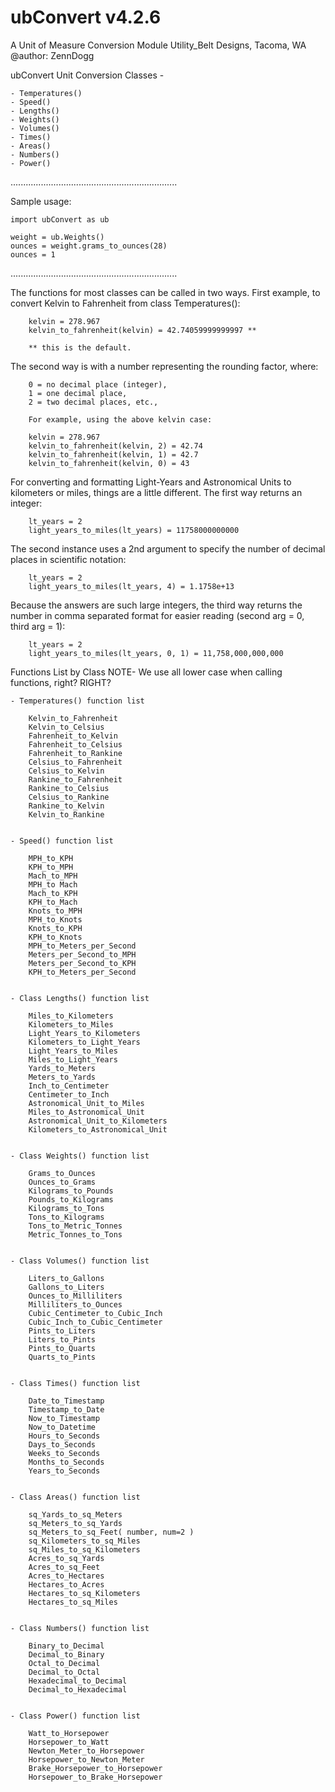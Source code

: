 # ubConvert   v4.2.6
A Unit of Measure Conversion Module
Utility_Belt Designs, Tacoma, WA
@author: ZennDogg

ubConvert Unit Conversion Classes -

    - Temperatures()
    - Speed()
    - Lengths()
    - Weights()
    - Volumes()
    - Times()
    - Areas()
    - Numbers()
    - Power()

 ..................................................................

 Sample usage:


    import ubConvert as ub

    weight = ub.Weights()
    ounces = weight.grams_to_ounces(28)
    ounces = 1

 ..................................................................


   The functions for most classes can be called in two ways.
   First example, to convert Kelvin to Fahrenheit from class Temperatures():

        kelvin = 278.967
        kelvin_to_fahrenheit(kelvin) = 42.74059999999997 **

        ** this is the default.

   The second way is with a number representing the rounding factor, where:
   
        0 = no decimal place (integer),
        1 = one decimal place,
        2 = two decimal places, etc.,

        For example, using the above kelvin case:

        kelvin = 278.967
        kelvin_to_fahrenheit(kelvin, 2) = 42.74
        kelvin_to_fahrenheit(kelvin, 1) = 42.7
        kelvin_to_fahrenheit(kelvin, 0) = 43

   For converting and formatting Light-Years and Astronomical Units to kilometers
   or miles, things are a little different. The first way returns an integer:

        lt_years = 2
        light_years_to_miles(lt_years) = 11758000000000

   The second instance uses a 2nd argument to specify the number of decimal places
   in scientific notation:

        lt_years = 2
        light_years_to_miles(lt_years, 4) = 1.1758e+13

   Because the answers are such large integers, the third way returns the number
   in comma separated format for easier reading (second arg = 0, third arg = 1):

        lt_years = 2
        light_years_to_miles(lt_years, 0, 1) = 11,758,000,000,000


 Functions List by Class 
 NOTE- We use all lower case when calling functions, right? RIGHT?

    - Temperatures() function list

        Kelvin_to_Fahrenheit
        Kelvin_to_Celsius
        Fahrenheit_to_Kelvin
        Fahrenheit_to_Celsius
        Fahrenheit_to_Rankine
        Celsius_to_Fahrenheit
        Celsius_to_Kelvin
        Rankine_to_Fahrenheit
        Rankine_to_Celsius
        Celsius_to_Rankine
        Rankine_to_Kelvin
        Kelvin_to_Rankine


    - Speed() function list

        MPH_to_KPH
        KPH_to_MPH
        Mach_to_MPH
        MPH_to Mach
        Mach_to_KPH
        KPH_to_Mach
        Knots_to_MPH
        MPH_to_Knots
        Knots_to_KPH
        KPH_to_Knots
        MPH_to_Meters_per_Second
        Meters_per_Second_to_MPH
        Meters_per_Second_to_KPH
        KPH_to_Meters_per_Second


    - Class Lengths() function list

        Miles_to_Kilometers
        Kilometers_to_Miles
        Light_Years_to_Kilometers
        Kilometers_to_Light_Years
        Light_Years_to_Miles
        Miles_to_Light_Years
        Yards_to_Meters
        Meters_to_Yards
        Inch_to_Centimeter
        Centimeter_to_Inch
        Astronomical_Unit_to_Miles
        Miles_to_Astronomical_Unit
        Astronomical_Unit_to_Kilometers
        Kilometers_to_Astronomical_Unit


    - Class Weights() function list

	    Grams_to_Ounces
        Ounces_to_Grams
        Kilograms_to_Pounds
        Pounds_to_Kilograms
        Kilograms_to_Tons
        Tons_to_Kilograms
        Tons_to_Metric_Tonnes
        Metric_Tonnes_to_Tons


    - Class Volumes() function list

	    Liters_to_Gallons
        Gallons_to_Liters
        Ounces_to_Milliliters
        Milliliters_to_Ounces
        Cubic_Centimeter_to_Cubic_Inch
        Cubic_Inch_to_Cubic_Centimeter
        Pints_to_Liters
        Liters_to_Pints
        Pints_to_Quarts
        Quarts_to_Pints


    - Class Times() function list

	    Date_to_Timestamp
	    Timestamp_to_Date
        Now_to_Timestamp
        Now_to_Datetime
        Hours_to_Seconds
        Days_to_Seconds
        Weeks_to_Seconds
        Months_to_Seconds
        Years_to_Seconds


    - Class Areas() function list

        sq_Yards_to_sq_Meters
        sq_Meters_to_sq_Yards
        sq_Meters_to_sq_Feet( number, num=2 )
        sq_Kilometers_to_sq_Miles
        sq_Miles_to_sq_Kilometers
        Acres_to_sq_Yards
        Acres_to_sq_Feet
        Acres_to_Hectares
        Hectares_to_Acres
        Hectares_to_sq_Kilometers
        Hectares_to_sq_Miles


    - Class Numbers() function list

        Binary_to_Decimal
        Decimal_to_Binary
        Octal_to_Decimal
        Decimal_to_Octal
        Hexadecimal_to_Decimal
        Decimal_to_Hexadecimal


    - Class Power() function list

        Watt_to_Horsepower
        Horsepower_to_Watt
        Newton_Meter_to_Horsepower
        Horsepower_to_Newton_Meter
        Brake_Horsepower_to_Horsepower
        Horsepower_to_Brake_Horsepower
